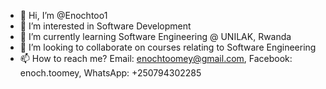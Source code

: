 - 👋 Hi, I’m @Enochtoo1
- 👀 I’m interested in Software Development
- 🌱 I’m currently learning Software Engineering @ UNILAK, Rwanda
- 💞️ I’m looking to collaborate on courses relating to Software Engineering
- 📫 How to reach me? Email: enochtoomey@gmail.com, Facebook: enoch.toomey, WhatsApp: +250794302285
<!---
Enochtoo1/Enochtoo1 is a ✨ special ✨ repository because its `README.md` (this file) appears on your GitHub profile.
You can click the Preview link to take a look at your changes.
--->
